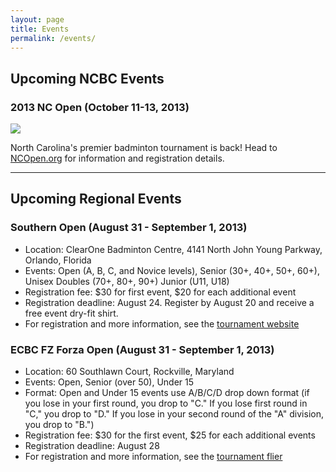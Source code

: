 ```yaml
---
layout: page
title: Events
permalink: /events/
---
```

## Upcoming NCBC Events

### 2013 NC Open (October 11-13, 2013)

<p><a href="http://ncopen.org"><img src="http://ncbadminton.org/images/ncopen2013.png"></img></a></p>

North Carolina's premier badminton tournament is back! Head to [NCOpen.org](http://ncopen.org) for information and registration details.

<hr />

## Upcoming Regional Events

### Southern Open (August 31 - September 1, 2013)
- Location: ClearOne Badminton Centre, 4141 North John Young Parkway, Orlando, Florida <br>
- Events: Open (A, B, C, and Novice levels), Senior (30+, 40+, 50+, 60+), Unisex Doubles (70+, 80+, 90+) Junior (U11, U18) <br>
- Registration fee: $30 for first event, $20 for each additional event
- Registration deadline: August 24. Register by August 20 and receive a free event dry-fit shirt. <br>
- For registration and more information, see the [tournament website](http://www.tournamentsoftware.com/sport/tournament.aspx?id=C15380D0-1EAA-4FA5-B5C3-5EDE07175762) <br>

### ECBC FZ Forza Open (August 31 - September 1, 2013)
- Location: 60 Southlawn Court, Rockville, Maryland <br />
- Events: Open, Senior (over 50), Under 15 <br />
- Format: Open and Under 15 events use A/B/C/D drop down format (if you lose in your first round, you drop to "C." If you lose first round in "C," you drop to "D." If you lose in your second round of the "A" division, you drop to "B.") <br />
- Registration fee: $30 for the first event, $25 for each additional events <br />
- Registration deadline: August 28 <br />
- For registration and more information, see the [tournament flier](http://www.eastcoastbadmintonclub.com/uploads/4/6/9/7/4697701/ecbc_fz_forza_open_open_2013_fillable_form_v1.pdf) <br />